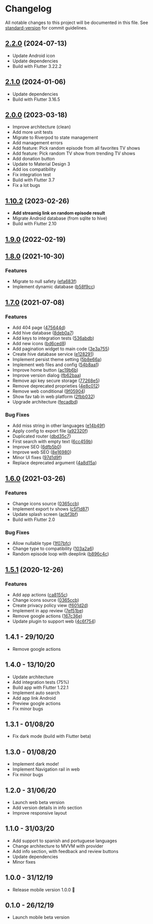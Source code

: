 # Changelog

All notable changes to this project will be documented in this file. See [standard-version](https://github.com/conventional-changelog/standard-version) for commit guidelines.

## [2.2.0](https://github.com/deandreamatias/tv-randshow/compare/v2.1.0...v2.2.0) (2024-07-13)

* Update Android icon
* Update dependencies
* Build with Flutter 3.22.2

## [2.1.0](https://github.com/deandreamatias/tv-randshow/compare/v2.0.0...v2.1.0) (2024-01-06)

* Update dependencies
* Build with Flutter 3.16.5

## [2.0.0](https://github.com/deandreamatias/tv-randshow/compare/v1.10.2...v2.0.0) (2023-03-18)

* Improve architecture (clean)
* Add more unit tests
* Migrate to Riverpod to state management
* Add management errors
* Add feature: Pick random episode from all favorites TV shows
* Add feature: Pick random TV show from trending TV shows
* Add donation button
* Update to Material Design 3
* Add ios compatibility
* Fix integration test
* Build with Flutter 3.7
* Fix a lot bugs

## [1.10.2](https://github.com/deandreamatias/tv-randshow/compare/v1.9.0...v1.10.2) (2023-02-26)

* **Add streamig link on random episode result**
* Migrate Android database (from sqlite to hive)
* Build with Flutter 2.10

## [1.9.0](https://github.com/deandreamatias/tv-randshow/compare/v1.8.0...v1.9.0) (2022-02-19)

## [1.8.0](https://github.com/deandreamatias/tv-randshow/compare/v1.7.0...v1.8.0) (2021-10-30)

### Features

* Migrate to null safety ([efa683f](https://github.com/deandreamatias/tv-randshow/commit/efa683f53fc058b2a8099dcb553131e4cf451add))
* Implement dynamic database ([b58f9cc](https://github.com/deandreamatias/tv-randshow/commit/b58f9cc278c5bf66932947d83db11d981d48a41c))

## [1.7.0](https://github.com/deandreamatias/tv-randshow/compare/v1.6.0...v1.7.0) (2021-07-08)

### Features

* Add 404 page ([475644d](https://github.com/deandreamatias/tv-randshow/commit/475644d0e4a73a6d67bdd99dddea818d17c5795e))
* Add hive database ([8deb0a7](https://github.com/deandreamatias/tv-randshow/commit/8deb0a7680029d195fc69e5690dbc4b053c310fb))
* Add keys to integration tests ([536abdb](https://github.com/deandreamatias/tv-randshow/commit/536abdb1c9a2c79d23c7bfb2238e5e0c00ba3056))
* Add new icons ([bd6ced8](https://github.com/deandreamatias/tv-randshow/commit/bd6ced83db7b0ef785c7c9e283ec8bb0eb61e99f))
* Add pagination widget to main code ([3e3a755](https://github.com/deandreamatias/tv-randshow/commit/3e3a755f06e6c51630c5dac25823fcb08d8e12c4))
* Create hive database service ([e128291](https://github.com/deandreamatias/tv-randshow/commit/e128291247e0f45e937eaae2a95f2d88b8b51336))
* Implement persist theme setting ([5b8e66a](https://github.com/deandreamatias/tv-randshow/commit/5b8e66afe4870662b9f57baca26dcdfe5e1923cc))
* Implement web files and config ([54b8aa1](https://github.com/deandreamatias/tv-randshow/commit/54b8aa1ea4b79062d1ab9d299382ee655c01e7dd))
* Improve home button ([ac19b6b](https://github.com/deandreamatias/tv-randshow/commit/ac19b6b4777f82a0b277133fa0accfc5caa1b432))
* Improve version dialog ([fb62baa](https://github.com/deandreamatias/tv-randshow/commit/fb62baaa9d874191f8bf0e469c008258fbdf3727))
* Remove api key secure storage ([77268e5](https://github.com/deandreamatias/tv-randshow/commit/77268e5064c0b1f103759b2438b273e46c0f3f9b))
* Remove deprecated proprieties ([4e8c012](https://github.com/deandreamatias/tv-randshow/commit/4e8c0128f5d175d01978f98230c2bb990accb4e9))
* Remove web conditional ([9f05904](https://github.com/deandreamatias/tv-randshow/commit/9f059043c92f8ba885b5807536a4923f6882fc07))
* Show fav tab in web platform ([2fbb032](https://github.com/deandreamatias/tv-randshow/commit/2fbb0325a7f7d6f62a08dffc70941bb8ecacc961))
* Upgrade architecture ([fecadbd](https://github.com/deandreamatias/tv-randshow/commit/fecadbd4b73ba7b714d9603ad39c6f9c1c77b849))

### Bug Fixes

* Add miss string in other languages ([e14b49f](https://github.com/deandreamatias/tv-randshow/commit/e14b49fe38e4d8bfccc00b81d07001c5a08291cb))
* Apply config to export file ([a92320f](https://github.com/deandreamatias/tv-randshow/commit/a92320ff9fcb5f0116839c014bfce92c65a982cd))
* Duplicated router ([dbd35c7](https://github.com/deandreamatias/tv-randshow/commit/dbd35c753e949e86d24fe26a0612a67f80ff0a79))
* First search with empty text ([6cc459b](https://github.com/deandreamatias/tv-randshow/commit/6cc459b520dccc518d140efb6da210fb6f2ce2bc))
* Improve SEO ([6dfb5b0](https://github.com/deandreamatias/tv-randshow/commit/6dfb5b0431ef1cdee7f53d64cf09304a688237c5))
* Improve web SEO ([8e16980](https://github.com/deandreamatias/tv-randshow/commit/8e1698045e7741ca9822b2f4c2a72c21fef5d72c))
* Minor UI fixes ([97d1d9f](https://github.com/deandreamatias/tv-randshow/commit/97d1d9f95ea849816c2f63f58c255bb602c9c83e))
* Replace deprecated argument ([4a8d15a](https://github.com/deandreamatias/tv-randshow/commit/4a8d15aed038486f6085fcc4340697de41e9f8f3))

## [1.6.0](https://github.com/deandreamatias/tv-randshow/compare/v1.5.1...v1.6.0) (2021-03-26)

### Features

* Change icons source ([0365ccb](https://github.com/deandreamatias/tv-randshow/commit/0365ccb3ec4fb70a49505516564e79b8d4483715))
* Implement export tv shows ([c5f1d87](https://github.com/deandreamatias/tv-randshow/commit/c5f1d870694d2553f1528106ea71d762b1a52f25))
* Update splash screen ([acbf3bf](https://github.com/deandreamatias/tv-randshow/commit/acbf3bf85b93e797a218dc3a4000ecdfefb39fa7))
* Build with Flutter 2.0

### Bug Fixes

* Allow nullable type ([1f07bfc](https://github.com/deandreamatias/tv-randshow/commit/1f07bfcfcfa9b12a798d39552ad84ccfe058931a))
* Change type to compatibility ([103a2a6](https://github.com/deandreamatias/tv-randshow/commit/103a2a6d33f1c9c35a593a1ee57a7f18a9d115a9))
* Random episode loop with deeplink ([b896c4c](https://github.com/deandreamatias/tv-randshow/commit/b896c4c909429453885a5f8dc0728b59c6adf1be))

## [1.5.1](https://github.com/deandreamatias/tv-randshow/compare/v1.4.0...v1.5.1) (2020-12-26)

### Features

* Add app actions ([ca8155c](https://github.com/deandreamatias/tv-randshow/commit/ca8155cb845552ba1603bffd37aeb551cb6e45fd))
* Change icons source ([0365ccb](https://github.com/deandreamatias/tv-randshow/commit/0365ccb3ec4fb70a49505516564e79b8d4483715))
* Create privacy policy view ([f601d2d](https://github.com/deandreamatias/tv-randshow/commit/f601d2d0a83cb040c177af32157e72c1f8afac0a))
* Implement in app review ([7ef51be](https://github.com/deandreamatias/tv-randshow/commit/7ef51bed5f257e988a2456189d1b46db4110c52b))
* Remove google actions ([167c36e](https://github.com/deandreamatias/tv-randshow/commit/167c36e2f274977010d45a775dd57f4a59bd4671))
* Update plugin to support web ([4c6f754](https://github.com/deandreamatias/tv-randshow/commit/4c6f75493e1af8bbae4f35a0ce801fe152217de5))

## 1.4.1 - 29/10/20

* Remove google actions

## 1.4.0 - 13/10/20

* Update architecture
* Add integration tests (75%)
* Build app with Flutter 1.22.1
* Implement auto search
* Add app link Android
* Preview google actions
* Fix minor bugs

## 1.3.1 - 01/08/20

* Fix dark mode (build with Flutter beta)

## 1.3.0 - 01/08/20

* Implement dark mode!
* Implement Navigation rail in web
* Fix minor bugs

## 1.2.0 - 31/06/20

* Launch web beta version
* Add version details in info section
* Improve responsive layout

## 1.1.0 - 31/03/20

* Add support to spanish and portuguese languages
* Change architecture to MVVM with provider
* Add info section, with feedback and review buttons
* Update dependencies
* Minor fixes

## 1.0.0 - 31/12/19

* Release mobile version 1.0.0 🚀

## 0.1.0 - 26/12/19

* Launch mobile beta version
